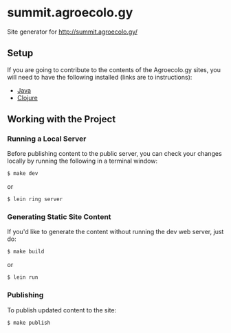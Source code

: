 # summit.agroecolo.gy

Site generator for http://summit.agroecolo.gy/

## Setup

If you are going to contribute to the contents of the Agroecolo.gy sites, you will need
to have the following installed (links are to instructions):

* [Java](https://www.java.com/en/download/help/index_installing.xml)
* [Clojure](http://clojure.org/getting_started)


## Working with the Project

### Running a Local Server

Before publishing content to the public server, you can check your changes
locally by running the following in a terminal window:

```bash
$ make dev
```

or

```bash
$ lein ring server
```

### Generating Static Site Content

If you'd like to generate the content without running the dev web server, just do:

```bash
$ make build
```

or

```bash
$ lein run
```

### Publishing

To publish updated content to the site:

```bash
$ make publish
```
